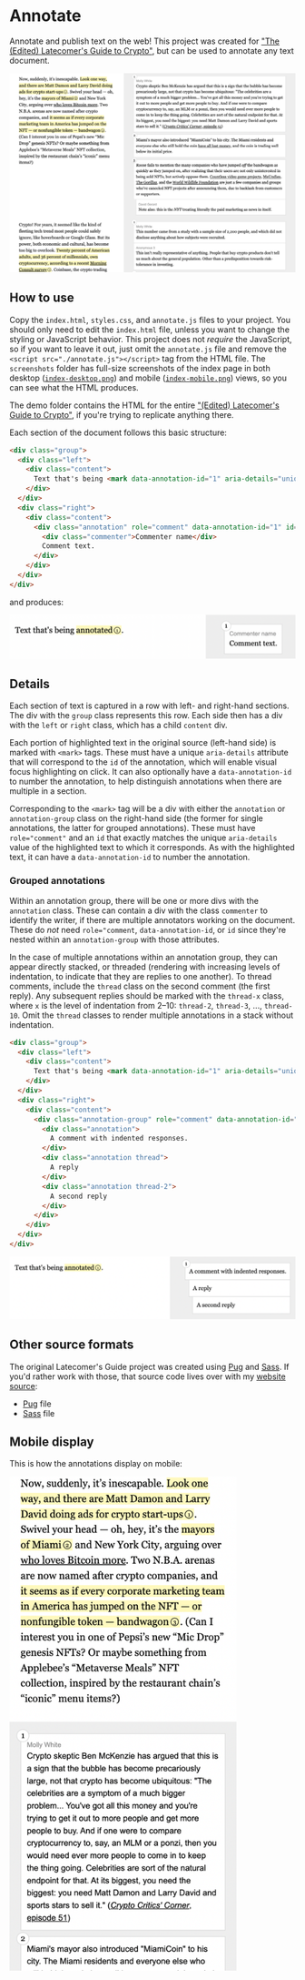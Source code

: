 # Annotate

Annotate and publish text on the web! This project was created for ["The (Edited) Latecomer's Guide to Crypto"](https://www.mollywhite.net/annotations/latecomers-guide-to-crypto), but can be used to annotate any text document.

![](./screenshots/latecomers-desktop.png)

## How to use
Copy the `index.html`, `styles.css`, and `annotate.js` files to your project. You should only need to edit the `index.html` file, unless you want to change the styling or JavaScript behavior. This project does not *require* the JavaScript, so if you want to leave it out, just omit the `annotate.js` file and remove the `<script src="./annotate.js"></script>` tag from the HTML file. The `screenshots` folder has full-size screenshots of the index page in both desktop ([`index-desktop.png`](https://github.com/molly/annotate/blob/main/screenshots/index-desktop.png)) and mobile ([`index-mobile.png`](https://github.com/molly/annotate/blob/main/screenshots/index-mobile.png)) views, so you can see what the HTML produces.

The demo folder contains the HTML for the entire ["(Edited) Latecomer's Guide to Crypto"](https://www.mollywhite.net/annotations/latecomers-guide-to-crypto), if you're trying to replicate anything there.

Each section of the document follows this basic structure:

```html
<div class="group">
  <div class="left">
    <div class="content">
      Text that's being <mark data-annotation-id="1" aria-details="unique-comment-id">annotated</mark>.
    </div>
  </div>
  <div class="right">
    <div class="content">
      <div class="annotation" role="comment" data-annotation-id="1" id="unique-comment-id">
        <div class="commenter">Commenter name</div>
        Comment text.
      </div>
    </div>
  </div>
</div>
```

and produces:

![](./screenshots/small-example.png)

## Details

Each section of text is captured in a row with left- and right-hand sections. The div with the `group` class represents this row. Each side then has a div with the `left` or `right` class, which has a child `content` div.

Each portion of highlighted text in the original source (left-hand side) is marked with `<mark>` tags. These must have a unique `aria-details` attribute that will correspond to the `id` of the annotation, which will enable visual focus highlighting on click. It can also optionally have a `data-annotation-id` to number the annotation, to help distinguish annotations when there are multiple in a section.

Corresponding to the `<mark>` tag will be a div with either the `annotation` or `annotation-group` class on the right-hand side (the former for single annotations, the latter for grouped annotations). These must have `role="comment"` and an `id` that exactly matches the unique `aria-details` value of the highlighted text to which it corresponds. As with the highlighted text, it can have a `data-annotation-id` to number the annotation.

### Grouped annotations
Within an annotation group, there will be one or more divs with the `annotation` class. These can contain a div with the class `commenter` to identify the writer, if there are multiple annotators working on the document. These do *not* need `role="comment`, `data-annotation-id`, or `id` since they're nested within an `annotation-group` with those attributes.

In the case of multiple annotations within an annotation group, they can appear directly stacked, or threaded (rendering with increasing levels of indentation, to indicate that they are replies to one another). To thread comments, include the `thread` class on the second comment (the first reply). Any subsequent replies should be marked with the `thread-x` class, where `x` is the level of indentation from 2–10: `thread-2`, `thread-3`, ..., `thread-10`. Omit the `thread` classes to render multiple annotations in a stack without indentation.

```html
<div class="group">
  <div class="left">
    <div class="content">
      Text that's being <mark data-annotation-id="1" aria-details="unique-comment-id">annotated</mark>.
    </div>
  </div>
  <div class="right">
    <div class="content">
      <div class="annotation-group" role="comment" data-annotation-id="1" id="unique-comment-id">
        <div class="annotation">
          A comment with indented responses.
        </div>
        <div class="annotation thread"> 
          A reply
        </div>
        <div class="annotation thread-2"> 
          A second reply
        </div>
      </div>
    </div>
  </div>
</div>
```

![](./screenshots/small-example-thread.png)

## Other source formats

The original Latecomer's Guide project was created using [Pug](https://pugjs.org/) and [Sass](https://sass-lang.com). If you'd rather work with those, that source code lives over with my [website source](https://github.com/molly/website-v2):
* [Pug](https://github.com/molly/website-v2/blob/master/src/pug/pages/annotations/latecomers-guide-to-crypto.pug) file
* [Sass](https://github.com/molly/website-v2/blob/master/src/sass/reviews.sass) file

## Mobile display

This is how the annotations display on mobile:

<img src="./screenshots/latecomers-mobile.png" width="400" />
